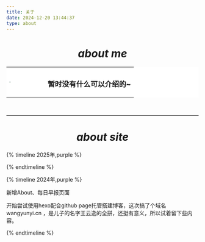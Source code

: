 ```yaml
---
title: 关于
date: 2024-12-20 13:44:37
type: about
---
```


<h1 align = "center"><i>about me</i> </h1>
<table style="width: 100%; background-color:hsl(0deg 0% 100%);">
    <tr>
        <td style="width: 30%; border-style: none; background-color:hsl(0deg 0% 100%);">
            <img src="https://cdn.jsdelivr.net/gh/HurryUpWb/pics@main/iconcc.webp" style="zoom:20%;" align="center"/>
        </td>
        <td style="border-style: none; background-color:hsl(0deg 0% 100%);">
                <h3 align="center">暂时没有什么可以介绍的~</h3>
        </td>
    </tr>
</table>





<br/>

------




<h1 align = "center"><i>about site</i> </h1>
{% timeline 2025年,purple %}

{% endtimeline %}

{% timeline 2024年,purple %}

<!-- timeline 12-20 -->
新增About、每日早报页面

<!-- endtimeline -->

<!-- timeline 12-13 -->
开始尝试使用hexo配合github page托管搭建博客，这次搞了个域名 wangyunyi.cn ，是儿子的名字王云逸的全拼，还挺有意义，所以试着留下些内容。

<!-- endtimeline -->

{% endtimeline %}